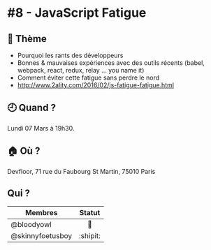 # #8 - JavaScript Fatigue

## 💬 Thème

- Pourquoi les rants des développeurs
- Bonnes & mauvaises expériences avec des outils récents (babel, webpack, react, redux, relay … you name it)
- Comment éviter cette fatigue sans perdre le nord
- http://www.2ality.com/2016/02/js-fatigue-fatigue.html

## 🕘 Quand ?

Lundi 07 Mars à 19h30.

## 🏠 Où ?

Devfloor, 71 rue du Faubourg St Martin, 75010 Paris

## Qui ?

Membres | Statut |
--------|:------:|
@bloodyowl | 🍻
@skinnyfoetusboy | :shipit:
